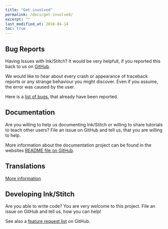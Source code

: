```yaml
---
title: "Get involved"
permalink: /docs/get-involved/
excerpt: ""
last_modified_at: 2018-04-14
toc: true
---
```

## Bug Reports

Having Issues with Ink/Stitch?
It would be very helpfull, if you reported this back to us on [GitHub](https://github.com/lexelby/inkstitch/issues).

We would like to hear about every crash or appearance of traceback reports or any strange behaviour you might discover. Even if you assume, the error was caused by the user.

Here is a [list of bugs](https://github.com/lexelby/inkstitch/issues?q=is%3Aissue+is%3Aopen+label%3Abug), that already have been reported.

## Documentation

Are you willing to help us documenting Ink/Stitch or willing to share tutorials to teach other users? File an issue on GitHub and tell us, that you are willing to help.

More information about the documentation project can be found in the websites [README file on GitHub](https://github.com/lexelby/inkstitch/blob/gh-pages/README.md).

## Translations

[More information](https://inkstitch.org/docs/help/localize/)

## Developing Ink/Stitch

Are you able to write code? You are very welcome to this project.
File an issue on GitHub and tell us, how you can help!

See also a [feature request list](https://github.com/lexelby/inkstitch/issues?q=is%3Aissue+is%3Aopen+label%3A%22feature+request%22) on GitHub.
